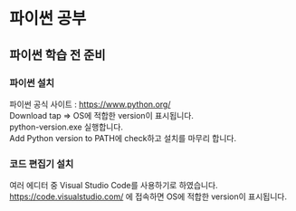 # 파이썬 공부
## 파이썬 학습 전 준비
### 파이썬 설치
파이썬 공식 사이트 : https://www.python.org/  
Download tap => OS에 적합한 version이 표시됩니다.  
python-version.exe 실행합니다.  
Add Python version to PATH에 check하고 설치를 마무리 합니다.  

### 코드 편집기 설치
여러 에디터 중 Visual Studio Code를 사용하기로 하였습니다.  
https://code.visualstudio.com/ 에 접속하면 OS에 적합한 version이 표시됩니다.  

